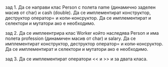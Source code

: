 зад 1. Да се направи клас Person с полета name (динамично заделен масив от char) и cash (double). Да се имплементират конструктор, деструктор оператор= и копи-консруктор. Да се имплементират и селектори и мутатори ако е необходимо.

зад 2. Да се имплеентрира клас Worker който наследява Person и има полета profession (динамичен масив от char) и salary. Да се имплементират конструктор, деструктор оператор= и копи-консруктор. Да се имплементират и селектори и мутатори ако е необходимо.

зад 3. Да се имплементират оператори << и >> и за двата класа.